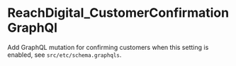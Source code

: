 # ReachDigital_CustomerConfirmationGraphQl

Add GraphQL mutation for confirming customers when this setting is enabled, see `src/etc/schema.graphqls`.